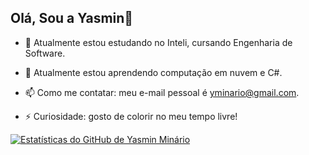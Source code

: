 ## Olá, Sou a Yasmin👋

- 🔭 Atualmente estou estudando no Inteli, cursando Engenharia de Software.

- 🌱 Atualmente estou aprendendo computação em nuvem e C#.

- 📫 Como me contatar: meu e-mail pessoal é yminario@gmail.com.

- ⚡ Curiosidade: gosto de colorir no meu tempo livre!

<a href="https://github.com/yasminminario">
  <img src="https://github-readme-stats-8f9fskfz1-yasminminarios-projects.vercel.app/api?username=yasminminario&cache_buster=12345" alt="Estatísticas do GitHub de Yasmin Minário">
</a>

